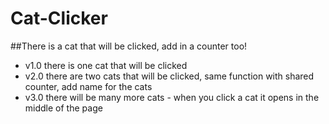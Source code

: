 # Cat-Clicker
##There is a cat that will be clicked, add in a counter too!

* v1.0 there is one cat that will be clicked
* v2.0 there are two cats that will be clicked, same function with shared
counter, add name for the cats
* v3.0 there will be many more cats - when you click a cat it opens in the
middle of the page
